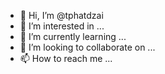 - 👋 Hi, I’m @tphatdzai
- 👀 I’m interested in ...
- 🌱 I’m currently learning ...
- 💞️ I’m looking to collaborate on ...
- 📫 How to reach me ...

<!---
tphatdzai/tphatdzai is a ✨ special ✨ repository because its `README.md` (this file) appears on your GitHub profile.
You can click the Preview link to take a look at your changes.
--->
